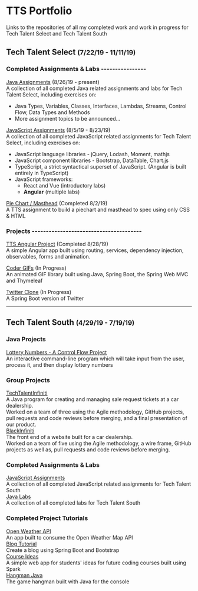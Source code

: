 # TTS Portfolio
Links to the repositories of all my completed work and work in progress for Tech Talent Select and Tech Talent South  

## Tech Talent Select <span style="font-size:1.1rem;">(7/22/19 - 11/11/19)</span>  

### Completed Assignments & Labs ----------------
[Java Assignments](https://github.com/jordanmor/tts-java-assignments) <span style="font-size:.9rem;">(8/26/19 - present)</span>  
A collection of all completed Java related assignments and labs for Tech Talent Select, including exercises on: 
- Java Types, Variables, Classes, Interfaces, Lambdas, Streams, Control Flow, Data Types and Methods  
- More assignment topics to be announced...

[JavaScript Assignments](https://github.com/jordanmor/tts-js-assignments) <span style="font-size:.9rem;">(8/5/19 - 8/23/19)</span>    
A collection of all completed JavaScript related assignments for Tech Talent Select, including exercises on:   
- JavaScript language libraries - jQuery, Lodash, Moment, mathjs
- JavaScript component libraries - Bootstrap, DataTable, Chart.js
- TypeScript, a strict syntactical superset of JavaScript. (Angular is built entirely in TypeScript)
- JavaScript frameworks:   
  - React and Vue (introductory labs) 
  - **Angular** (multiple labs)  

[Pie Chart / Masthead](https://github.com/jordanmor/piechart-masthead) <span style="font-size:.9rem;">(Completed 8/2/19)</span>   
A TTS assignment to build a piechart and masthead to spec using only CSS & HTML 

### Projects ---------------------------------------
[TTS Angular Project](https://github.com/jordanmor/tts-angular-project) <span style="font-size:.9rem;">(Completed 8/28/19)</span>  
A simple Angular app built using routing, services, dependency injection, observables, forms and animation.  
  
[Coder GIFs](https://github.com/jordanmor/coder-gifs) (In Progress)  
An animated GIF library built using Java, Spring Boot, the Spring Web MVC and Thymeleaf 

[Twitter Clone](https://github.com/jordanmor/TwitterClone) (In Progress)  
A Spring Boot version of Twitter    

---
## Tech Talent South <span style="font-size:1.1rem;">(4/29/19 - 7/19/19)</span>

### Java Projects
[Lottery Numbers - A Control Flow Project](https://github.com/jordanmor/lottery-numbers-java)  
An interactive command-line program which will take input from the user, process it, and then display lottery numbers  

### Group Projects
[TechTalentInfiniti](https://github.com/jordanmor/TechTalentInfiniti)  
A Java program for creating and managing sale request tickets at a car dealership.  
Worked on a team of three using the Agile methodology, GitHub projects, pull requests and code reviews before merging, and a final presentation of our product.    
[BlackInfiniti](https://github.com/jordanmor/BlackInfiniti)  
The front end of a website built for a car dealership.  
Worked on a team of five using the Agile methodology, a wire frame, GitHub projects as well as, pull requests and code reviews before merging.

### Completed Assignments & Labs
[JavaScript Assignments](https://github.com/jordanmor/tts-js-assignments/tree/master/tech-talent-south)  
A collection of all completed JavaScript related assignments for Tech Talent South  
[Java Labs](https://github.com/jordanmor/tts-java-assignments/tree/master/src/main/java/com/tts/techtalentsouth)  
A collection of all completed labs for Tech Talent South   

### Completed Project Tutorials
[Open Weather API](https://github.com/jordanmor/open-weather-app)  
An app built to consume the Open Weather Map API  
[Blog Tutorial](https://github.com/jordanmor/blogTutorial)  
Create a blog using Spring Boot and Bootstrap  
[Course Ideas](https://github.com/jordanmor/course-ideas)  
A simple web app for students' ideas for future coding courses built using Spark  
[Hangman Java](https://github.com/jordanmor/HangmanJava)  
The game hangman built with Java for the console  